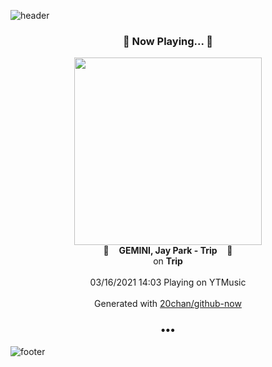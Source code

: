 ![header](https://capsule-render.vercel.app/api?type=wave&height=170&section=header&text=Hi.%20I'm%20SHIFT&fontColor=090707&fontAlignX=45&fontAlignY=65&fontSize=100)

<h3 align="center">🎵 Now Playing... 🎵</h3>
<p align="center">
  <a href="https://music.youtube.com/watch?v=wZKg1wh0CgE">
    <img width="300" src="https://lh3.googleusercontent.com/JbauQGv0oklnKJr6JBUJz27kXy4T2Hd3Tk8-XAXo77zk6_clLQ2A9BUO7szMPOTNfga_yN1FRj1d-0KwhQ">
  </a>
  <br>
  🎵&nbsp&nbsp&nbsp <b>GEMINI, Jay Park - Trip</b> &nbsp&nbsp&nbsp🎵
  <br>
  on <b>Trip</b>
  
  <br />
  <br />
  03/16/2021 14:03 Playing on YTMusic
  <br />
  <br />
  Generated with <a href="https://github.com/20chan/github-now">20chan/github-now</a>
</p>

<h3 align="center">•••</h3>

![footer](https://capsule-render.vercel.app/api?type=wave&height=150&section=footer)
